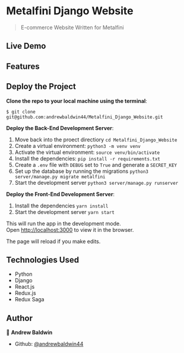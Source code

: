 # Metalfini Django Website

> E-commerce Website Written for Metalfini

## Live Demo

## Features

## Deploy the Project

__Clone the repo to your local machine using the terminal__:
```
$ git clone git@github.com:andrewbaldwin44/Metalfini_Django_Website.git
```

__Deploy the Back-End Development Server__:
1. Move back into the proect directiory `cd Metalfini_Django_Website`
2. Create a virtual environment: `python3 -m venv venv`
3. Activate the virtual environment: `source venv/bin/activate`
4. Install the dependencies: `pip install -r requirements.txt`
5. Create a `.env` file with `DEBUG` set to `True` and generate a `SECRET_KEY`
6. Set up the database by running the migrations `python3 server/manage.py migrate metalfini`
7. Start the development server `python3 server/manage.py runserver`

__Deploy the Front-End Development Server__:
1. Install the dependencies `yarn install`
2. Start the development server `yarn start`

This will run the app in the development mode.<br />
Open [http://localhost:3000](http://localhost:3000) to view it in the browser.

The page will reload if you make edits.

## Technologies Used

- Python
- Django
- React.js
- Redux.js
- Redux Saga

## Author

👤 **Andrew Baldwin**

- Github: [@andrewbaldwin44](https://github.com/andrewbaldwin44)
